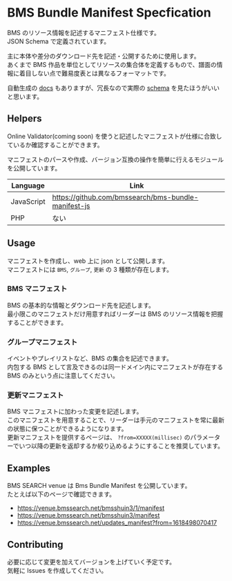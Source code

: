 # BMS Bundle Manifest Specfication

BMS のリソース情報を記述するマニフェスト仕様です。  
JSON Schema で定義されています。

主に本体や差分のダウンロード先を記述・公開するために使用します。  
あくまで BMS 作品を単位としてリソースの集合体を定義するもので、譜面の情報に着目しない点で難易度表とは異なるフォーマットです。

自動生成の [docs](https://github.com/bmssearch/bms-bundle-spec/blob/master/docs/v1/README.md) もありますが、冗長なので実際の [schema](https://github.com/bmssearch/bms-bundle-spec/tree/master/schemas) を見たほうがいいと思います。

## Helpers

Online Validator(coming soon) を使うと記述したマニフェストが仕様に合致しているか確認することができます。

マニフェストのパースや作成、バージョン互換の操作を簡単に行えるモジュールを公開しています。

| Language   | Link                                                |
| ---------- | --------------------------------------------------- |
| JavaScript | https://github.com/bmssearch/bms-bundle-manifest-js |
| PHP        | ない                                                |

## Usage

マニフェストを作成し、web 上に json として公開します。  
マニフェストには `BMS`, `グループ`, `更新` の 3 種類が存在します。

### BMS マニフェスト

BMS の基本的な情報とダウンロード先を記述します。  
最小限このマニフェストだけ用意すればリーダーは BMS のリソース情報を把握することができます。

### グループマニフェスト

イベントやプレイリストなど、BMS の集合を記述できます。  
内包する BMS として言及できるのは同一ドメイン内にマニフェストが存在する BMS のみという点に注意してください。

### 更新マニフェスト

BMS マニフェストに加わった変更を記述します。  
このマニフェストを用意することで、リーダーは手元のマニフェストを常に最新の状態に保つことができるようになります。  
更新マニフェストを提供するページは、 `?from=XXXXX(millisec)` のパラメーターでいつ以降の更新を返却するか絞り込めるようにすることを推奨しています。

## Examples

BMS SEARCH venue は Bms Bundle Manifest を公開しています。  
たとえば以下のページで確認できます。

- https://venue.bmssearch.net/bmsshuin3/1/manifest
- https://venue.bmssearch.net/bmsshuin3/manifest
- https://venue.bmssearch.net/updates_manifest?from=1618498070417

## Contributing

必要に応じて変更を加えてバージョンを上げていく予定です。  
気軽に Issues を作成してください。
